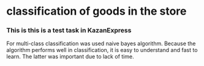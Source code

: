 # classification of goods in the store
### This is this is a test task in KazanExpress
For multi-class classification was used naive bayes algorithm. Because the algorithm performs well in classification, it is easy to understand and fast to learn. The latter was important due to lack of time.
